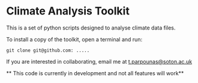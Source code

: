 # Climate Analysis Toolkit

This is a set of python scripts designed to analyse climate data files.

To install a copy of the toolkit, open a terminal and run:
```
git clone git@github.com: .....
```

If you are interested in collaborating, email me at t.parpounas@soton.ac.uk

** This code is currently in development and not all features will work**

